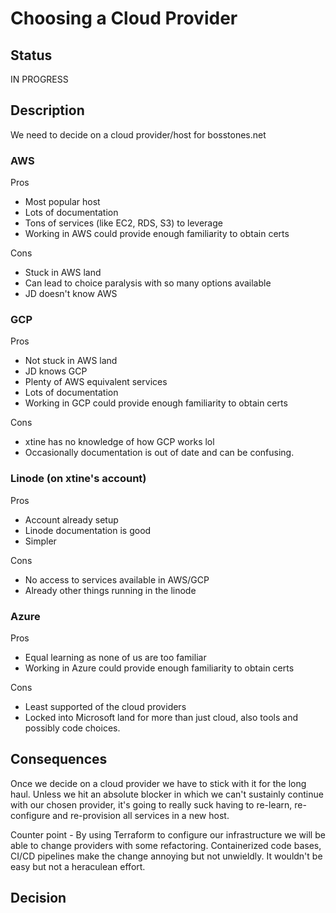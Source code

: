 # Choosing a Cloud Provider

## Status

IN PROGRESS

## Description

We need to decide on a cloud provider/host for bosstones.net

### AWS

Pros
-  Most popular host
-  Lots of documentation
-  Tons of services (like EC2, RDS, S3) to leverage
-  Working in AWS could provide enough familiarity to obtain certs

Cons
- Stuck in AWS land
- Can lead to choice paralysis with so many options available
- JD doesn't know AWS

### GCP
Pros
- Not stuck in AWS land
- JD knows GCP
- Plenty of AWS equivalent services
- Lots of documentation
- Working in GCP could provide enough familiarity to obtain certs

Cons
- xtine has no knowledge of how GCP works lol
- Occasionally documentation is out of date and can be confusing.

### Linode (on xtine's account)
Pros
- Account already setup
- Linode documentation is good
- Simpler

Cons
- No access to services available in AWS/GCP
- Already other things running in the linode

### Azure
Pros
- Equal learning as none of us are too familiar
- Working in Azure could provide enough familiarity to obtain certs

Cons
- Least supported of the cloud providers
- Locked into Microsoft land for more than just cloud, also tools and possibly code choices.

## Consequences

Once we decide on a cloud provider we have to stick with it for the long haul.
Unless we hit an absolute blocker in which we can't sustainly continue with our chosen provider, it's going to really suck having to re-learn, re-configure and re-provision all services in a new host.

Counter point - By using Terraform to configure our infrastructure we will be able to change providers with some refactoring. Containerized code bases, CI/CD pipelines make the change annoying but not unwieldly. It wouldn't be easy but not a heraculean effort.

## Decision

